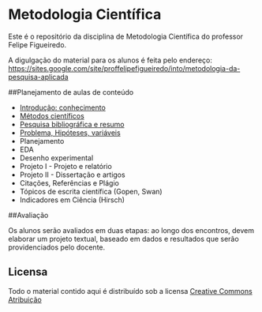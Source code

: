 # Metodologia Científica

Este é o repositório da disciplina de Metodologia Científica do professor Felipe Figueiredo.

A digulgação do material para os alunos é feita pelo endereço: https://sites.google.com/site/proffelipefigueiredo/into/metodologia-da-pesquisa-aplicada

##Planejamento de aulas de conteúdo

* [Introdução: conhecimento](https://github.com/philsf/Metodologia_Cientifica/raw/master/Aulas/MC%20-%20Aula%20Intro.pdf)
* [Métodos científicos](https://github.com/philsf/Metodologia_Cientifica/raw/master/Aulas/MC%20-%20Aula%20Metodos.pdf)
* [Pesquisa bibliográfica e resumo](https://github.com/philsf/Metodologia_Cientifica/raw/master/Aulas/MC%20-%20Aula%20Revisao%20e%20Resumo.pdf)
* [Problema, Hipóteses, variáveis](https://github.com/philsf/Metodologia_Cientifica/raw/master/Aulas/MC%20-%20Aula%20Hipoteses_variaveis.pdf)
* Planejamento
* EDA
* Desenho experimental
* Projeto I - Projeto e relatório
* Projeto II - Dissertação e artigos
* Citações, Referências e Plágio
* Tópicos de escrita científica (Gopen, Swan)
* Indicadores em Ciência (Hirsch)

##Avaliação

Os alunos serão avaliados em duas etapas: ao longo dos encontros, devem elaborar um projeto textual, baseado em dados e resultados que serão providenciados pelo docente.

## Licensa
Todo o material contido aqui é distribuído sob a licensa [Creative Commons Atribuição](http://creativecommons.org/licenses/by/4.0/deed.pt_BR)
